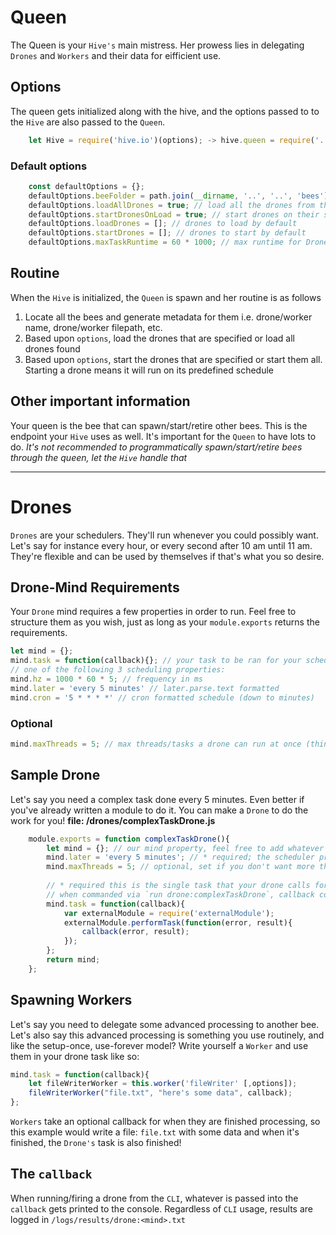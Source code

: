 # Queen
The Queen is your `Hive's` main mistress. Her prowess lies in delegating `Drones` and `Workers` and their data for eifficient use.

## Options
The queen gets initialized along with the hive, and the options passed to to the `Hive` are also passed to the `Queen`.
```js
    let Hive = require('hive.io')(options); -> hive.queen = require('../Queen')(hive, options);
```
### Default options
```js
    const defaultOptions = {};
    defaultOptions.beeFolder = path.join(__dirname, '..', '..', 'bees'); // default bee folder, currently located inside node_modules/hive.io/bees, but you should define this as something else
    defaultOptions.loadAllDrones = true; // load all the drones from the bees/drones folder
    defaultOptions.startDronesOnLoad = true; // start drones on their schedule as soon as they are loaded
    defaultOptions.loadDrones = []; // drones to load by default
    defaultOptions.startDrones = []; // drones to start by default
    defaultOptions.maxTaskRuntime = 60 * 1000; // max runtime for Drone tasks (not implemented)
```

## Routine
When the `Hive` is initialized, the `Queen` is spawn and her routine is as follows
1. Locate all the bees and generate metadata for them i.e. drone/worker name, drone/worker filepath, etc.
2. Based upon `options`, load the drones that are specified or load all drones found
3. Based upon `options`, start the drones that are specified or start them all. Starting a drone means it will run on its predefined schedule

## Other important information
Your queen is the bee that can spawn/start/retire other bees. This is the endpoint your `Hive` uses as well. It's important for the `Queen` to have lots to do.
*It's not recommended to programmatically spawn/start/retire bees through the queen, let the `Hive` handle that*

-----
# Drones
`Drones` are your schedulers. They'll run whenever you could possibly want. Let's say for instance every hour, or every second after 10 am until 11 am. They're flexible and can be used by themselves if that's what you so desire.

## Drone-Mind Requirements
Your `Drone` mind requires a few properties in order to run. Feel free to structure them as you wish, just as long as your `module.exports` returns the requirements.
```js
let mind = {};
mind.task = function(callback){}; // your task to be ran for your schedule, must use callback in order to complete task
// one of the following 3 scheduling properties:
mind.hz = 1000 * 60 * 5; // frequency in ms
mind.later = 'every 5 minutes' // later.parse.text formatted 
mind.cron = '5 * * * *' // cron formatted schedule (down to minutes)
```
### Optional
```js
mind.maxThreads = 5; // max threads/tasks a drone can run at once (think of a case where a task runs every second but taking 5 seconds to finish)
```

## Sample Drone
Let's say you need a complex task done every 5 minutes. Even better if you've already written a module to do it. You can make a `Drone` to do the work for you!
**file: <beeFolder>/drones/complexTaskDrone.js**
```js
    module.exports = function complexTaskDrone(){
        let mind = {}; // our mind property, feel free to add whatever properties you want, just keep the required ones
        mind.later = 'every 5 minutes'; // * required; the scheduler property. options are mind.hz = # in ms; or mind.cron = '* * * * *';
        mind.maxThreads = 5; // optional, set if you don't want more than # threads operating at once
        
        // * required this is the single task that your drone calls for each time to run based on schedule
        // when commanded via `run drone:complexTaskDrone`, callback contents will be outputted to console
        mind.task = function(callback){
            var externalModule = require('externalModule');
            externalModule.performTask(function(error, result){
                callback(error, result);
            });
        };
        return mind;
    };
```

## Spawning Workers
Let's say you need to delegate some advanced processing to another bee. Let's also say this advanced processing is something you use routinely, and like the setup-once, use-forever model? Write yourself a `Worker` and use them in your drone task like so:
```js
mind.task = function(callback){
    let fileWriterWorker = this.worker('fileWriter' [,options]);
    fileWriterWorker("file.txt", "here's some data", callback);
};
```
`Workers` take an optional callback for when they are finished processing, so this example would write a file: `file.txt` with some data and when it's finished, the `Drone's` task is also finished!

## The `callback`
When running/firing a drone from the `CLI`, whatever is passed into the `callback` gets printed to the console. Regardless of `CLI` usage, results are logged in `/logs/results/drone:<mind>.txt`